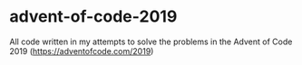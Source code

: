 # advent-of-code-2019
All code written in my attempts to solve the problems in the Advent of Code 2019 (https://adventofcode.com/2019)